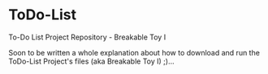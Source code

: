 # ToDo-List
To-Do List Project Repository - Breakable Toy I

Soon to be written a whole explanation about how to download and run the ToDo-List Project's files (aka Breakable Toy I) ;)...
